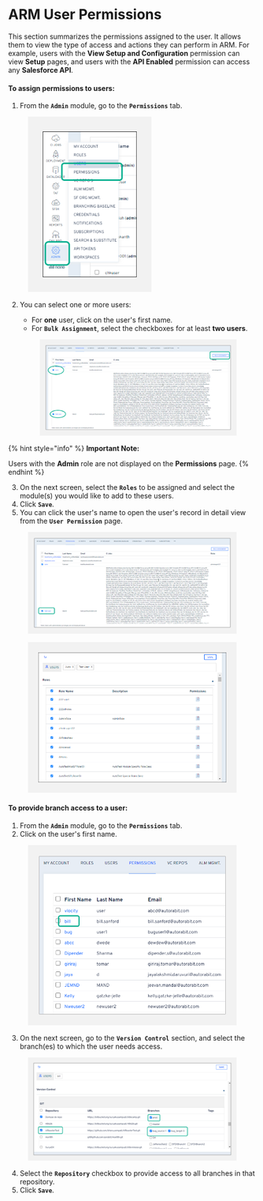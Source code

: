 # ARM User Permissions

This section summarizes the permissions assigned to the user. It allows them to view the type of access and actions they can perform in ARM. For example, users with the **View Setup and Configuration** permission can view **Setup** pages, and users with the **API Enabled** permission can access any **Salesforce API**.

#### To assign permissions to users: <a href="#to-assign-permissions-to-users" id="to-assign-permissions-to-users"></a>

1. From the **`Admin`** module, go to the **`Permissions`** tab.

<figure><img src="../../../../.gitbook/assets/image (623).png" alt="" width="251"><figcaption></figcaption></figure>

2.  You can select one or more users:

    * For **one** user, click on the user's first name.
    * For **`Bulk Assignment`**, select the checkboxes for at least **two users**.

    <figure><img src="../../../../.gitbook/assets/image (625).png" alt=""><figcaption></figcaption></figure>

{% hint style="info" %}
**Important Note:**

Users with the **Admin** role are not displayed on the **Permissions** page.
{% endhint %}

3. On the next screen, select the **`Roles`** to be assigned and select the module(s) you would like to add to these users.
4. Click **`Save`**.
5. You can click the user's name to open the user's record in detail view from the **`User Permission`** page.

<figure><img src="../../../../.gitbook/assets/image (626).png" alt=""><figcaption></figcaption></figure>

<figure><img src="../../../../.gitbook/assets/image (627).png" alt="" width="563"><figcaption></figcaption></figure>

#### To provide branch access to a user: <a href="#to-provide-branch-access-to-a-user" id="to-provide-branch-access-to-a-user"></a>

1. From the **`Admin`** module, go to the **`Permissions`** tab.
2. Click on the user's first name.

<figure><img src="../../../../.gitbook/assets/image (628).png" alt="" width="561"><figcaption></figcaption></figure>

3. On the next screen, go to the **`Version Control`** section, and select the branch(es) to which the user needs access.

<figure><img src="../../../../.gitbook/assets/image (629).png" alt=""><figcaption></figcaption></figure>

4. Select the **`Repository`** checkbox to provide access to all branches in that repository.
5. Click **`Save`**.
